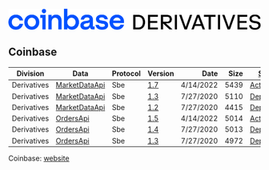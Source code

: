 [![Coinbase](https://github.com/Open-Markets-Initiative/Directory/blob/main/Organizations/Coinbase/Images/Logo.png)](https://www.coinbase.com/)


## Coinbase

| Division | Data | Protocol | Version | Date | Size | [Status][Omi.Glossary.Status] | [Testing][Omi.Glossary.Testing] | Specification |
| --- | --- | --- | --- | ---: | ---: | --- | --- | --- |
| Derivatives | [MarketDataApi][Coinbase.Derivatives.MarketDataApi.Sbe.v1.7.Dissector] | Sbe | [1.7][Coinbase.Derivatives.MarketDataApi.Sbe.v1.7.Dissector] | 4/14/2022 | 5439 | [Active][Omi.Glossary.Status.Active] | [Untested][Omi.Glossary.Testing.Untested] | [pdf][Coinbase.Derivatives.MarketDataApi.Sbe.v1.7.Pdf] - [xml][Coinbase.Derivatives.MarketDataApi.Sbe.v1.7.Xml] |
| Derivatives | [MarketDataApi][Coinbase.Derivatives.MarketDataApi.Sbe.v1.3.Dissector] | Sbe | [1.3][Coinbase.Derivatives.MarketDataApi.Sbe.v1.3.Dissector] | 7/27/2020 | 5110 | [Deprecated][Omi.Glossary.Status.Deprecated] | [Untested][Omi.Glossary.Testing.Untested] | [pdf][Coinbase.Derivatives.MarketDataApi.Sbe.v1.3.Pdf] - [xml][Coinbase.Derivatives.MarketDataApi.Sbe.v1.3.Xml] |
| Derivatives | [MarketDataApi][Coinbase.Derivatives.MarketDataApi.Sbe.v1.2.Dissector] | Sbe | [1.2][Coinbase.Derivatives.MarketDataApi.Sbe.v1.2.Dissector] | 7/27/2020 | 4415 | [Deprecated][Omi.Glossary.Status.Deprecated] | [Verified][Omi.Glossary.Testing.Verified] | [pdf][Coinbase.Derivatives.MarketDataApi.Sbe.v1.2.Pdf] - [xml][Coinbase.Derivatives.MarketDataApi.Sbe.v1.2.Xml] |
| Derivatives | [OrdersApi][Coinbase.Derivatives.OrdersApi.Sbe.v1.5.Dissector] | Sbe | [1.5][Coinbase.Derivatives.OrdersApi.Sbe.v1.5.Dissector] | 4/14/2022 | 5014 | [Active][Omi.Glossary.Status.Active] | [Untested][Omi.Glossary.Testing.Untested] | [pdf][Coinbase.Derivatives.OrdersApi.Sbe.v1.5.Pdf] - [xml][Coinbase.Derivatives.OrdersApi.Sbe.v1.5.Xml] |
| Derivatives | [OrdersApi][Coinbase.Derivatives.OrdersApi.Sbe.v1.4.Dissector] | Sbe | [1.4][Coinbase.Derivatives.OrdersApi.Sbe.v1.4.Dissector] | 7/27/2020 | 5013 | [Deprecated][Omi.Glossary.Status.Deprecated] | [Verified][Omi.Glossary.Testing.Verified] | [xml][Coinbase.Derivatives.OrdersApi.Sbe.v1.4.Xml] |
| Derivatives | [OrdersApi][Coinbase.Derivatives.OrdersApi.Sbe.v1.3.Dissector] | Sbe | [1.3][Coinbase.Derivatives.OrdersApi.Sbe.v1.3.Dissector] | 7/27/2020 | 4972 | [Deprecated][Omi.Glossary.Status.Deprecated] | [Untested][Omi.Glossary.Testing.Untested] | [pdf][Coinbase.Derivatives.OrdersApi.Sbe.v1.3.Pdf] - [xml][Coinbase.Derivatives.OrdersApi.Sbe.v1.3.Xml] |


Coinbase: [website](https://www.coinbase.com/ "Go to Coinbase")


[Omi.Glossary.Status]: https://github.com/Open-Markets-Initiative/Directory/blob/main/Glossary/Status.md "Protocol Deployment Status"
[Omi.Glossary.Status.Active]: https://github.com/Open-Markets-Initiative/Directory/blob/main/Glossary/Status.md "Deployment Status: Protocol is in active production"
[Omi.Glossary.Status.Deprecated]: https://github.com/Open-Markets-Initiative/Directory/blob/main/Glossary/Status.md "Deployment Status: Protocol is no longer in active use"
[Omi.Glossary.Status.Future]: https://github.com/Open-Markets-Initiative/Directory/blob/main/Glossary/Status.md "Deployment Status: Protocol is not yet deployed to an active production environment"
[Omi.Glossary.Status.Unknown]: https://github.com/Open-Markets-Initiative/Directory/blob/main/Glossary/Status.md "Deployment Status: Protocol deployment status is unknown"
[Omi.Glossary.Status.Header]: https://github.com/Open-Markets-Initiative/Directory/blob/main/Glossary/Status.md "Deployment Status: Header only protocol provided for debugging"
[Omi.Glossary.Testing]: https://github.com/Open-Markets-Initiative/Directory/blob/main/Glossary/Testing.md "Protocol Testing Status"
[Omi.Glossary.Testing.Verified]: https://github.com/Open-Markets-Initiative/Directory/blob/main/Glossary/Testing.md "Testing Status: Protocol has been tested on live data"
[Omi.Glossary.Testing.Incomplete]: https://github.com/Open-Markets-Initiative/Directory/blob/main/Glossary/Testing.md "Testing Status: Protocol has been tested on live data but contains known issues"
[Omi.Glossary.Testing.Beta]: https://github.com/Open-Markets-Initiative/Directory/blob/main/Glossary/Testing.md "Testing Status: Protocol has not been tested and structure is speculative"
[Omi.Glossary.Testing.Untested]: https://github.com/Open-Markets-Initiative/Directory/blob/main/Glossary/Testing.md "Testing Status: Protocol has not been tested on live data"

[Coinbase.Derivatives.MarketDataApi.Sbe.v1.2.Dissector]: https://github.com/Open-Markets-Initiative/wireshark-lua/blob/main/Coinbase/Coinbase.Derivatives.MarketDataApi.Sbe.v1.2.Script.Dissector.lua "Coinbase Derivatives MarketDataApi Sbe v1.2 Wireshark Dissector"
[Coinbase.Derivatives.MarketDataApi.Sbe.v1.2.Pdf]: https://github.com/Open-Markets-Initiative/Directory/blob/main/Organizations/Coinbase/Specifications/Coinbase.Derivatives.MarketDataApi.Sbe.v1.2.pdf "Coinbase 1.2 Pdf"
[Coinbase.Derivatives.MarketDataApi.Sbe.v1.2.Xml]: https://github.com/Open-Markets-Initiative/Directory/blob/main/Organizations/Coinbase/Specifications/Coinbase.Derivatives.MarketDataApi.Sbe.v1.2.xml "Coinbase 1.2 Xml"
[Coinbase.Derivatives.MarketDataApi.Sbe.v1.3.Dissector]: https://github.com/Open-Markets-Initiative/wireshark-lua/blob/main/Coinbase/Coinbase.Derivatives.MarketDataApi.Sbe.v1.3.Script.Dissector.lua "Coinbase Derivatives MarketDataApi Sbe v1.3 Wireshark Dissector"
[Coinbase.Derivatives.MarketDataApi.Sbe.v1.3.Pdf]: https://github.com/Open-Markets-Initiative/Directory/blob/main/Organizations/Coinbase/Specifications/Coinbase.Derivatives.MarketDataApi.Sbe.v1.2.pdf "Coinbase 1.3 Pdf"
[Coinbase.Derivatives.MarketDataApi.Sbe.v1.3.Xml]: https://github.com/Open-Markets-Initiative/Directory/blob/main/Organizations/Coinbase/Specifications/Coinbase.Derivatives.MarketDataApi.Sbe.v1.3.xml "Coinbase 1.3 Xml"
[Coinbase.Derivatives.MarketDataApi.Sbe.v1.7.Dissector]: https://github.com/Open-Markets-Initiative/wireshark-lua/blob/main/Coinbase/Coinbase.Derivatives.MarketDataApi.Sbe.v1.7.Script.Dissector.lua "Coinbase Derivatives MarketDataApi Sbe v1.7 Wireshark Dissector"
[Coinbase.Derivatives.MarketDataApi.Sbe.v1.7.Pdf]: https://github.com/Open-Markets-Initiative/Directory/blob/main/Organizations/Coinbase/Specifications/Coinbase.Derivatives.MarketDataApi.Sbe.v1.7.pdf "Coinbase 1.7 Pdf"
[Coinbase.Derivatives.MarketDataApi.Sbe.v1.7.Xml]: https://github.com/Open-Markets-Initiative/Directory/blob/main/Organizations/Coinbase/Specifications/Coinbase.Derivatives.MarketDataApi.Sbe.v1.7.xml "Coinbase 1.7 Xml"
[Coinbase.Derivatives.OrdersApi.Sbe.v1.3.Dissector]: https://github.com/Open-Markets-Initiative/wireshark-lua/blob/main/Coinbase/Coinbase.Derivatives.OrdersApi.Sbe.v1.3.Script.Dissector.lua "Coinbase Derivatives OrdersApi Sbe v1.3 Wireshark Dissector"
[Coinbase.Derivatives.OrdersApi.Sbe.v1.3.Pdf]: https://github.com/Open-Markets-Initiative/Directory/blob/main/Organizations/Coinbase/Specifications/Coinbase.Derivatives.OrdersApi.Sbe.v1.3.pdf "Coinbase 1.3 Pdf"
[Coinbase.Derivatives.OrdersApi.Sbe.v1.3.Xml]: https://github.com/Open-Markets-Initiative/Directory/blob/main/Organizations/Coinbase/Specifications/Coinbase.Derivatives.OrdersApi.Sbe.v1.3.xml "Coinbase 1.3 Xml"
[Coinbase.Derivatives.OrdersApi.Sbe.v1.4.Dissector]: https://github.com/Open-Markets-Initiative/wireshark-lua/blob/main/Coinbase/Coinbase.Derivatives.OrdersApi.Sbe.v1.4.Script.Dissector.lua "Coinbase Derivatives OrdersApi Sbe v1.4 Wireshark Dissector"
[Coinbase.Derivatives.OrdersApi.Sbe.v1.4.Xml]: https://github.com/Open-Markets-Initiative/Directory/blob/main/Organizations/Coinbase/Specifications/Coinbase.Derivatives.OrdersApi.Sbe.v1.4.xml "Coinbase 1.4 Xml"
[Coinbase.Derivatives.OrdersApi.Sbe.v1.5.Dissector]: https://github.com/Open-Markets-Initiative/wireshark-lua/blob/main/Coinbase/Coinbase.Derivatives.OrdersApi.Sbe.v1.5.Script.Dissector.lua "Coinbase Derivatives OrdersApi Sbe v1.5 Wireshark Dissector"
[Coinbase.Derivatives.OrdersApi.Sbe.v1.5.Pdf]: https://github.com/Open-Markets-Initiative/Directory/blob/main/Organizations/Coinbase/Specifications/Coinbase.Derivatives.OrdersApi.Sbe.v1.5.pdf "Coinbase 1.5 Pdf"
[Coinbase.Derivatives.OrdersApi.Sbe.v1.5.Xml]: https://github.com/Open-Markets-Initiative/Directory/blob/main/Organizations/Coinbase/Specifications/Coinbase.Derivatives.OrdersApi.Sbe.v1.5.xml "Coinbase 1.5 Xml"
